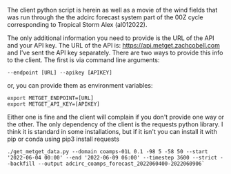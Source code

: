 The client python script is herein as well as a movie of the wind fields that was run through the the adcirc forecast system part of the 00Z cycle corresponding
to Tropical Storm Alex (al012022).

The only additional information you need to provide is the URL of the API and your API key. The URL of the API is: https://api.metget.zachcobell.com and I've sent the API key separately. There are two ways to provide this info to the client. The first is via command line arguments:
```
--endpoint [URL] --apikey [APIKEY]
```
or, you can provide them as environment variables:
```
export METGET_ENDPOINT=[URL]
export METGET_API_KEY=[APIKEY]
```
Either one is fine and the client will complain if you don't provide one way or the other. The only dependency of the client is the requests python library. I think it is standard in some installations, but if it isn't you can install it with pip or conda using pip3 install requests
```
./get_metget_data.py --domain coamps-01L 0.1 -98 5 -58 50 --start '2022-06-04 00:00' --end '2022-06-09 06:00' --timestep 3600 --strict --backfill --output adcirc_coamps_forecast_2022060400-2022060906`
```
